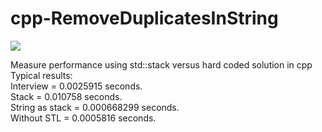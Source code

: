 # cpp-RemoveDuplicatesInString  
![](https://github.com/emocanu/cpp-RemoveDuplicatesInString/workflows/.github/workflows/badge.svg)  

Measure performance using std::stack versus hard coded solution in cpp  
Typical results:  
Interview	= 0.0025915 seconds.  
Stack		= 0.010758 seconds.  
String as stack	= 0.000668299 seconds.  
Without STL	= 0.0005816 seconds.
